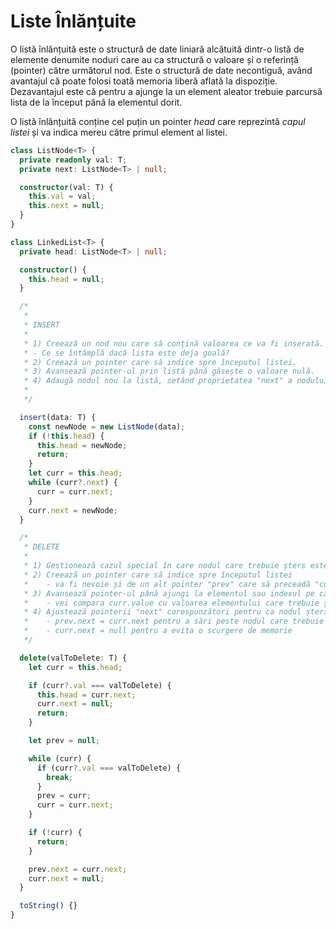 # Liste Înlănțuite

O listă înlănțuită este o structură de date liniară alcătuită dintr-o listă de elemente denumite noduri care au ca structură o valoare și o referință (pointer) către următorul nod. Este o structură de date necontiguă, având avantajul că poate folosi toată memoria liberă aflată la dispoziție. Dezavantajul este că pentru a ajunge la un element aleator trebuie parcursă lista de la început până la elementul dorit.

O listă înlănțuită conține cel puțin un pointer _head_ care reprezintă _capul listei_ și va indica mereu către primul element al listei.

```ts
class ListNode<T> {
  private readonly val: T;
  private next: ListNode<T> | null;

  constructor(val: T) {
    this.val = val;
    this.next = null;
  }
}

class LinkedList<T> {
  private head: ListNode<T> | null;

  constructor() {
    this.head = null;
  }

  /*
   *
   * INSERT
   *
   * 1) Creează un nod nou care să conțină valoarea ce va fi inserată.
   * - Ce se întâmplă dacă lista este deja goală?
   * 2) Creează un pointer care să indice spre începutul listei.
   * 3) Avansează pointer-ul prin listă până găsește o valoare nulă.
   * 4) Adaugă nodul nou la listă, setând proprietatea "next" a nodului "curr" la acest nod nou.
   *
   */

  insert(data: T) {
    const newNode = new ListNode(data);
    if (!this.head) {
      this.head = newNode;
      return;
    }
    let curr = this.head;
    while (curr?.next) {
      curr = curr.next;
    }
    curr.next = newNode;
  }

  /*
   * DELETE
   *
   * 1) Gestionează cazul special în care nodul care trebuie șters este chiar capul listei (head)
   * 2) Creează un pointer care să indice spre începutul listei
   *    - va fi nevoie și de un alt pointer "prev" care să preceadă "curr"
   * 3) Avansează pointer-ul până ajungi la elementul sau indexul pe care vrei să îl ștergi.
   *    - vei compara curr.value cu valoarea elementului care trebuie ștearsă
   * 4) Ajustează pointerii "next" corespunzători pentru ca nodul șters să nu mai facă parte din lanț
   *    - prev.next = curr.next pentru a sări peste nodul care trebuie șters
   *    - curr.next = null pentru a evita o scurgere de memorie
   */

  delete(valToDelete: T) {
    let curr = this.head;

    if (curr?.val === valToDelete) {
      this.head = curr.next;
      curr.next = null;
      return;
    }

    let prev = null;

    while (curr) {
      if (curr?.val === valToDelete) {
        break;
      }
      prev = curr;
      curr = curr.next;
    }

    if (!curr) {
      return;
    }

    prev.next = curr.next;
    curr.next = null;
  }

  toString() {}
}
```

